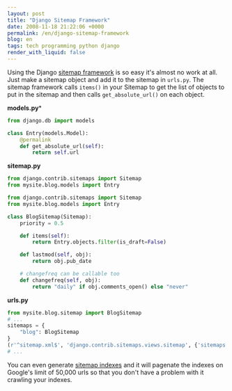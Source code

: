 ```yaml
---
layout: post
title: "Django Sitemap Framework"
date: 2008-11-18 21:22:06 +0000
permalink: /en/django-sitemap-framework
blog: en
tags: tech programming python django
render_with_liquid: false
---
```


Using the Django [sitemap
framework](http://docs.djangoproject.com/en/dev/ref/contrib/sitemaps/) is so
easy it's almost no work at all. Just make a sitemap object and add it to the
sitemap in `urls.py`. The sitemap framework calls `items()` in your Sitemap to
get the list of objects to put in the sitemap and then calls
`get_absolute_url()` on each object.

**models.py***

```python
from django.db import models

class Entry(models.Model):
    @permalink
    def get_absolute_url(self):
        return self.url 
```

**sitemap.py**

```python
from django.contrib.sitemaps import Sitemap
from mysite.blog.models import Entry

from django.contrib.sitemaps import Sitemap
from mysite.blog.models import Entry

class BlogSitemap(Sitemap):
    priority = 0.5

    def items(self):
        return Entry.objects.filter(is_draft=False)

    def lastmod(self, obj):
        return obj.pub_date

    # changefreq can be callable too
    def changefreq(self, obj):
        return "daily" if obj.comments_open() else "never"
```

**urls.py**

```python
from mysite.blog.sitemap import BlogSitemap
# ...
sitemaps = {
    "blog": BlogSitemap
}
(r'^sitemap.xml$', 'django.contrib.sitemaps.views.sitemap', {'sitemaps': sitemaps})
# ...
```

You can even generate [sitemap
indexes](http://docs.djangoproject.com/en/dev/ref/contrib/sitemaps/#creating-a-sitemap-index)
and it will pagenate the indexes on Google's limit of 50,000 urls so that you
don't have a problem with it crawling your indexes.
